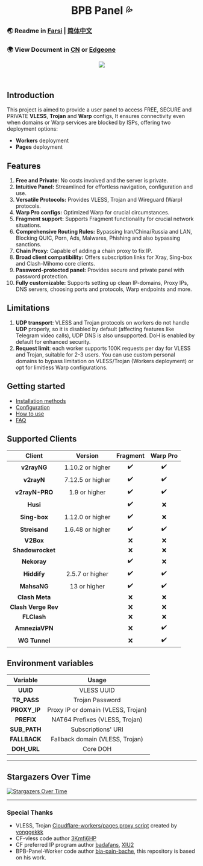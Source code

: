 <h1 align="center">BPB Panel 💦</h1>

### 🌏 Readme in [Farsi](README_fa.md) | [简体中文](README_zh.md)
### 🌍 View Document in [CN](https://bpb.amethyst.ltd) or [Edgeone](https://org-bpb.amethyst.ltd)

<p align="center">
  <img src="docs/assets/images/panel-overview.jpg">
</p>
<br>

## Introduction

This project is aimed to provide a user panel to access FREE, SECURE and PRIVATE **VLESS**, **Trojan** and **Warp** configs, It ensures connectivity even when domains or Warp services are blocked by ISPs, offering two deployment options:

- **Workers** deployment
- **Pages** deployment


## Features

1. **Free and Private**: No costs involved and the server is private.
2. **Intuitive Panel:** Streamlined for effortless navigation, configuration and use.
3. **Versatile Protocols:** Provides VLESS, Trojan and Wireguard (Warp) protocols.
4. **Warp Pro configs:** Optimized Warp for crucial circumstances.
5. **Fragment support:** Supports Fragment functionality for crucial network situations.
6. **Comprehensive Routing Rules:** Bypassing Iran/China/Russia and LAN, Blocking QUIC, Porn, Ads, Malwares, Phishing and also bypassing sanctions.
7. **Chain Proxy:** Capable of adding a chain proxy to fix IP.
8. **Broad client compatibility:** Offers subscription links for Xray, Sing-box and Clash-Mihomo core clients.
9. **Password-protected panel:** Provides secure and private panel with password protection.
10. **Fully customizable:** Supports setting up clean IP-domains, Proxy IPs, DNS servers, choosing ports and protocols, Warp endpoints and more.

## Limitations

1. **UDP transport**: VLESS and Trojan protocols on workers do not handle **UDP** properly, so it is disabled by default (affecting features like Telegram video calls), UDP DNS is also unsupported. DoH is enabled by default for enhanced security.
2. **Request limit**: each worker supports 100K requests per day for VLESS and Trojan, suitable for 2-3 users. You can use custom personal domains to bypass limitation on VLESS/Trojan (Workers deployment) or opt for limitless Warp configurations.

## Getting started

- [Installation methods](https://bia-pain-bache.github.io/BPB-Worker-Panel/installation/wizard/)
- [Configuration](https://bia-pain-bache.github.io/BPB-Worker-Panel/configuration/)
- [How to use](https://bia-pain-bache.github.io/BPB-Worker-Panel/usage/)
- [FAQ](https://bia-pain-bache.github.io/BPB-Worker-Panel/faq/)

## Supported Clients

|       Client        |     Version      |      Fragment      |      Warp Pro      |
| :-----------------: | :--------------: | :----------------: | :----------------: |
|     **v2rayNG**     | 1.10.2 or higher | :heavy_check_mark: | :heavy_check_mark: |
|     **v2rayN**      | 7.12.5 or higher | :heavy_check_mark: | :heavy_check_mark: |
|   **v2rayN-PRO**    |  1.9 or higher   | :heavy_check_mark: | :heavy_check_mark: |
|      **Husi**       |                  | :heavy_check_mark: |        :x:         |
|    **Sing-box**     | 1.12.0 or higher | :heavy_check_mark: |        :x:         |
|    **Streisand**    | 1.6.48 or higher | :heavy_check_mark: | :heavy_check_mark: |
|      **V2Box**      |                  |        :x:         |        :x:         |
|  **Shadowrocket**   |                  |        :x:         |        :x:         |
|     **Nekoray**     |                  | :heavy_check_mark: |        :x:         |
|     **Hiddify**     | 2.5.7 or higher  | :heavy_check_mark: | :heavy_check_mark: |
|     **MahsaNG**     |   13 or higher   | :heavy_check_mark: | :heavy_check_mark: |
|   **Clash Meta**    |                  |        :x:         |        :x:         |
| **Clash Verge Rev** |                  |        :x:         |        :x:         |
|     **FLClash**     |                  |        :x:         |        :x:         |
|   **AmneziaVPN**    |                  |        :x:         | :heavy_check_mark: |
|    **WG Tunnel**    |                  |        :x:         | :heavy_check_mark: |

## Environment variables

|   Variable   |               Usage                |
| :----------: | :--------------------------------: |
|   **UUID**   |             VLESS UUID             |
| **TR_PASS**  |          Trojan Password           |
| **PROXY_IP** | Proxy IP or domain (VLESS, Trojan) |
|  **PREFIX**  |   NAT64 Prefixes (VLESS, Trojan)   |
| **SUB_PATH** |         Subscriptions' URI         |
| **FALLBACK** |  Fallback domain (VLESS, Trojan)   |
| **DOH_URL**  |              Core DOH              |

---

## Stargazers Over Time

[![Stargazers Over Time](https://starchart.cc/Starry-Sky-World/BPB-i18n.svg?variant=adaptive)](https://starchart.cc/Starry-Sky-World/BPB-i18n)

---

### Special Thanks

- VLESS, Trojan [Cloudflare-workers/pages proxy script](https://github.com/yonggekkk/Cloudflare-workers-pages-vless) created by [yonggekkk](https://github.com/yonggekkk)
- CF-vless code author [3Kmfi6HP](https://github.com/3Kmfi6HP/EDtunnel)
- CF preferred IP program author [badafans](https://github.com/badafans/Cloudflare-IP-SpeedTest), [XIU2](https://github.com/XIU2/CloudflareSpeedTest)
- BPB-Panel-Worker code author [bia-pain-bache](https://github.com/bia-pain-bache/BPB-Worker-Panel), this repository is based on his work.